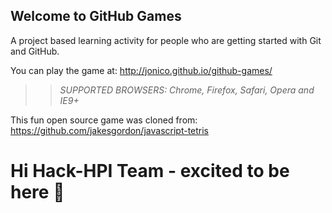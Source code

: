 ## Welcome to GitHub Games

A project based learning activity for people who are getting started with Git and GitHub.

You can play the game at: http://jonico.github.io/github-games/

>> _*SUPPORTED BROWSERS*: Chrome, Firefox, Safari, Opera and IE9+_

This fun open source game was cloned from: https://github.com/jakesgordon/javascript-tetris

# Hi Hack-HPI Team - excited to be here :tada:
